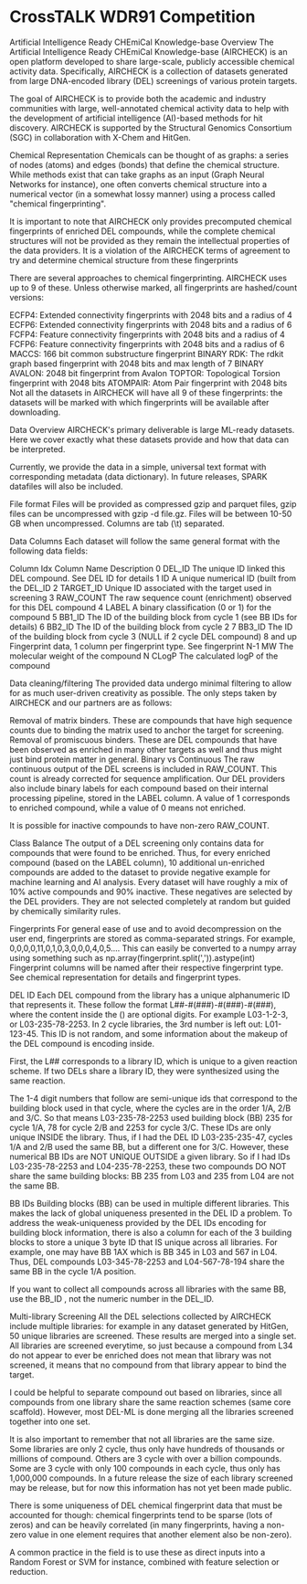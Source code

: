 # CrossTALK WDR91 Competition 

Artificial Intelligence Ready CHEmiCal Knowledge-base
Overview
The Artificial Intelligence Ready CHEmiCal Knowledge-base (AIRCHECK) is an open platform developed to share large-scale, publicly accessible chemical activity data. Specifically, AIRCHECK is a collection of datasets generated from large DNA-encoded library (DEL) screenings of various protein targets.

The goal of AIRCHECK is to provide both the academic and industry communities with large, well-annotated chemical activity data to help with the development of artificial intelligence (AI)-based methods for hit discovery. AIRCHECK is supported by the Structural Genomics Consortium (SGC) in collaboration with X-Chem and HitGen.

Chemical Representation
Chemicals can be thought of as graphs: a series of nodes (atoms) and edges (bonds) that define the chemical structure. While methods exist that can take graphs as an input (Graph Neural Networks for instance), one often converts chemical structure into a numerical vector (in a somewhat lossy manner) using a process called "chemical fingerprinting".

It is important to note that AIRCHECK only provides precomputed chemical fingerprints of enriched DEL compounds, while the complete chemical structures will not be provided as they remain the intellectual properties of the data providers. It is a violation of the AIRCHECK terms of agreement to try and determine chemical structure from these fingerprints

There are several approaches to chemical fingerprinting. AIRCHECK uses up to 9 of these. Unless otherwise marked, all fingerprints are hashed/count versions:

ECFP4: Extended connectivity fingerprints with 2048 bits and a radius of 4
ECFP6: Extended connectivity fingerprints with 2048 bits and a radius of 6
FCFP4: Feature connectivity fingerprints with 2048 bits and a radius of 4
FCFP6: Feature connectivity fingerprints with 2048 bits and a radius of 6
MACCS: 166 bit common substructure fingerprint BINARY
RDK: The rdkit graph based fingerprint with 2048 bits and max length of 7 BINARY
AVALON: 2048 bit fingerprint from Avalon
TOPTOR: Topological Torsion fingerprint with 2048 bits
ATOMPAIR: Atom Pair fingerprint with 2048 bits
Not all the datasets in AIRCHECK will have all 9 of these fingerprints: the datasets will be marked with which fingerprints will be available after downloading.

Data Overview
AIRCHECK's primary deliverable is large ML-ready datasets. Here we cover exactly what these datasets provide and how that data can be interpreted.

Currently, we provide the data in a simple, universal text format with corresponding metadata (data dictionary). In future releases, SPARK datafiles will also be included.

File format
Files will be provided as compressed gzip and parquet files, gzip files can be uncompressed with gzip -d file.gz. Files will be between 10-50 GB when uncompressed. Columns are tab (\t) separated.

Data Columns
Each dataset will follow the same general format with the following data fields:

Column Idx	Column Name	        Description
0	        DEL_ID	            The unique ID linked this DEL compound. See DEL ID for details
1	        ID	                A unique numerical ID (built from the DEL_ID
2	        TARGET_ID	        Unique ID associated with the target used in screening
3	        RAW_COUNT	        The raw sequence count (enrichment) observed for this DEL compound
4	        LABEL	            A binary classification (0 or 1) for the compound
5	        BB1_ID	            The ID of the building block from cycle 1 (see BB IDs for details)
6	        BB2_ID	            The ID of the building block from cycle 2
7	        BB3_ID	            The ID of the building block from cycle 3 (NULL if 2 cycle DEL compound)
8 and up	<Fingerprint>	    Fingerprint data, 1 column per fingerprint type. See fingerprint
N-1	        MW	                The molecular weight of the compound
N	        CLogP	            The calculated logP of the compound

Data cleaning/filtering
The provided data undergo minimal filtering to allow for as much user-driven creativity as possible. The only steps taken by AIRCHECK and our partners are as follows:

Removal of matrix binders. These are compounds that have high sequence counts due to binding the matrix used to anchor the target for screening.
Removal of promiscuous binders. These are DEL compounds that have been observed as enriched in many other targets as well and thus might just bind protein matter in general.
Binary vs Continuous
The raw continuous output of the DEL screens is included in RAW_COUNT. This count is already corrected for sequence amplification. Our DEL providers also include binary labels for each compound based on their internal processing pipeline, stored in the LABEL column. A value of 1 corresponds to enriched compound, while a value of 0 means not enriched.

It is possible for inactive compounds to have non-zero RAW_COUNT.

Class Balance
The output of a DEL screening only contains data for compounds that were found to be enriched. Thus, for every enriched compound (based on the LABEL column), 10 additional un-enriched compounds are added to the dataset to provide negative example for machine learning and AI analysis. Every dataset will have roughly a mix of 10% active compounds and 90% inactive. These negatives are selected by the DEL providers. They are not selected completely at random but guided by chemically similarity rules.

Fingerprints
For general ease of use and to avoid decompression on the user end, fingerprints are stored as comma-separated strings. For example, 0,0,0,0,11,0,1,0,3,0,0,0,4,0,5.... This can easily be converted to a numpy array using something such as np.array(fingerprint.split(',')).astype(int) Fingerprint columns will be named after their respective fingerprint type. See chemical representation for details and fingerprint types.

DEL ID
Each DEL compound from the library has a unique alphanumeric ID that represents it. These follow the format L##-#(###)-#(###)-#(###), where the content inside the () are optional digits. For example L03-1-2-3, or L03-235-78-2253. In 2 cycle libraries, the 3rd number is left out: L01-123-45. This ID is not random, and some information about the makeup of the DEL compound is encoding inside.

First, the L## corresponds to a library ID, which is unique to a given reaction scheme. If two DELs share a library ID, they were synthesized using the same reaction.

The 1-4 digit numbers that follow are semi-unique ids that correspond to the building block used in that cycle, where the cycles are in the order 1/A, 2/B and 3/C. So that means L03-235-78-2253 used building block (BB) 235 for cycle 1/A, 78 for cycle 2/B and 2253 for cycle 3/C. These IDs are only unique INSIDE the library. Thus, if I had the DEL ID L03-235-235-47, cycles 1/A and 2/B used the same BB, but a different one for 3/C. However, these numerical BB IDs are NOT UNIQUE OUTSIDE a given library. So if I had IDs L03-235-78-2253 and L04-235-78-2253, these two compounds DO NOT share the same building blocks: BB 235 from L03 and 235 from L04 are not the same BB.

BB IDs
Building blocks (BB) can be used in multiple different libraries. This makes the lack of global uniqueness presented in the DEL ID a problem. To address the weak-uniqueness provided by the DEL IDs encoding for building block information, there is also a column for each of the 3 building blocks to store a unique 3 byte ID that IS unique across all libraries. For example, one may have BB 1AX which is BB 345 in L03 and 567 in L04. Thus, DEL compounds L03-345-78-2253 and L04-567-78-194 share the same BB in the cycle 1/A position.

If you want to collect all compounds across all libraries with the same BB, use the BB_ID , not the numeric number in the DEL_ID.

Multi-library Screening
All the DEL selections collected by AIRCHECK include multiple libraries: for example in any dataset generated by HitGen, 50 unique libraries are screened. These results are merged into a single set. All libraries are screened everytime, so just because a compound from L34 do not appear to ever be enriched does not mean that library was not screened, it means that no compound from that library appear to bind the target.

I could be helpful to separate compound out based on libraries, since all compounds from one library share the same reaction schemes (same core scaffold). However, most DEL-ML is done merging all the libraries screened together into one set.

It is also important to remember that not all libraries are the same size. Some libraries are only 2 cycle, thus only have hundreds of thousands or millions of compound. Others are 3 cycle with over a billion compounds. Some are 3 cycle with only 100 compounds in each cycle, thus only has 1,000,000 compounds. In a future release the size of each library screened may be release, but for now this information has not yet been made public. 


There is some uniqueness of DEL chemical fingerprint data that must be accounted for though: chemical fingerprints tend to be sparse (lots of zeros) and can be heavily correlated (in many fingerprints, having a non-zero value in one element requires that another element also be non-zero).

A common practice in the field is to use these as direct inputs into a Random Forest or SVM for instance, combined with feature selection or reduction. 